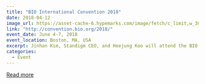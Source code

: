 ```yaml
---
title: "BIO International Convention 2018"
date: 2018-04-12
image_url: https://asset-cache-6.hypemarks.com/image/fetch/c_limit,w_300/http://pbs.twimg.com/media/DahZGxHXcA8k6PJ.jpg
link: "http://convention.bio.org/2018/"
event_date: June 4-7, 2018
event_location: Boston, MA, USA
excerpt: Jinhan Kim, Standigm CEO, and Heejung Koo will attend the BIO International Convention 2018.
categories:
  - Event
---
```


[Read more](http://convention.bio.org/2018/)
